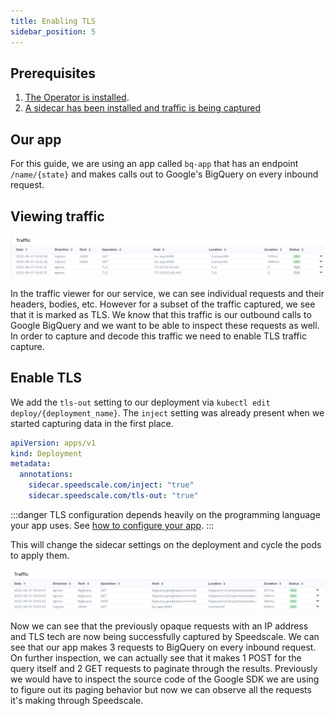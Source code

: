 ```yaml
---
title: Enabling TLS
sidebar_position: 5
---
```


## Prerequisites
1. [The Operator is installed](../quick-start.md).
2. [A sidecar has been installed and traffic is being captured](../setup/sidecar/install.md)

## Our app
For this guide, we are using an app called `bq-app` that has an endpoint `/name/{state}` and makes calls out to Google's BigQuery on every inbound request.

## Viewing traffic

![Traffic](./tls/unrecognized.png)

In the traffic viewer for our service, we can see individual requests and their headers, bodies, etc. However for a subset of the traffic captured, we see that it is marked as TLS. We know that this traffic is our outbound calls to Google BigQuery and we want to be able to inspect these requests as well. In order to capture and decode this traffic we need to enable TLS traffic capture.

## Enable TLS

We add the `tls-out` setting to our deployment via `kubectl edit deploy/{deployment_name}`. The `inject` setting was already present when we started capturing data in the first place.

```yaml
apiVersion: apps/v1
kind: Deployment
metadata:
  annotations:
    sidecar.speedscale.com/inject: "true"
    sidecar.speedscale.com/tls-out: "true"
```

:::danger
TLS configuration depends heavily on the programming language your app uses. See [how to configure your app](../setup/sidecar/sidecar-trust.md).
:::

This will change the sidecar settings on the deployment and cycle the pods to apply them.

![Decoded](./tls/decoded.png)

Now we can see that the previously opaque requests with an IP address and TLS tech are now being successfully captured by Speedscale. We can see that our app makes 3 requests to BigQuery on every inbound request. On further inspection, we can actually see that it makes 1 POST for the query itself and 2 GET requests to paginate through the results. Previously we would have to inspect the source code of the Google SDK we are using to figure out its paging behavior but now we can observe all the requests it's making through Speedscale.
